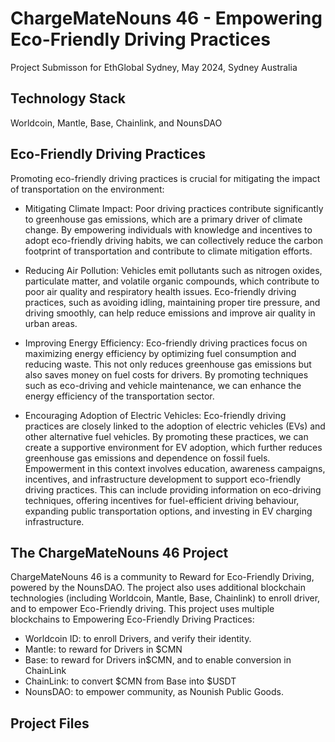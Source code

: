 # ChargeMateNouns 46 - Empowering Eco-Friendly Driving Practices

Project Submisson for EthGlobal Sydney, May 2024, Sydney Australia


## Technology Stack

Worldcoin, Mantle, Base, Chainlink, and NounsDAO

## Eco-Friendly Driving Practices

Promoting eco-friendly driving practices is crucial for mitigating the impact of transportation on the environment:
- Mitigating Climate Impact: Poor driving practices contribute significantly to greenhouse gas emissions, which are a primary driver of climate change. By empowering individuals with knowledge and incentives to adopt eco-friendly driving habits, we can collectively reduce the carbon footprint of transportation and contribute to climate mitigation efforts.

- Reducing Air Pollution: Vehicles emit pollutants such as nitrogen oxides, particulate matter, and volatile organic compounds, which contribute to poor air quality and respiratory health issues. Eco-friendly driving practices, such as avoiding idling, maintaining proper tire pressure, and driving smoothly, can help reduce emissions and improve air quality in urban areas.
- Improving Energy Efficiency: Eco-friendly driving practices focus on maximizing energy efficiency by optimizing fuel consumption and reducing waste. This not only reduces greenhouse gas emissions but also saves money on fuel costs for drivers. By promoting techniques such as eco-driving and vehicle maintenance, we can enhance the energy efficiency of the transportation sector.
- Encouraging Adoption of Electric Vehicles: Eco-friendly driving practices are closely linked to the adoption of electric vehicles (EVs) and other alternative fuel vehicles. By promoting these practices, we can create a supportive environment for EV adoption, which further reduces greenhouse gas emissions and dependence on fossil fuels.
Empowerment in this context involves education, awareness campaigns, incentives, and infrastructure development to support eco-friendly driving practices. This can include providing information on eco-driving techniques, offering incentives for fuel-efficient driving behaviour, expanding public transportation options, and investing in EV charging infrastructure.

## The ChargeMateNouns 46 Project

ChargeMateNouns 46 is a community to Reward for Eco-Friendly Driving, powered by the NounsDAO. The project also uses additional blockchain technologies (including Worldcoin, Mantle, Base, Chainlink) to enroll driver, and to empower Eco-Friendly driving.
This project uses multiple blockchains to Empowering Eco-Friendly Driving Practices: 
- Worldcoin ID: to enroll Drivers, and verify their identity. 
- Mantle: to reward for Drivers in $CMN 
- Base: to reward for Drivers in$CMN, and to enable conversion in ChainLink
- ChainLink: to convert $CMN from Base into $USDT
- NounsDAO: to empower community, as Nounish Public Goods.  

## Project Files 




